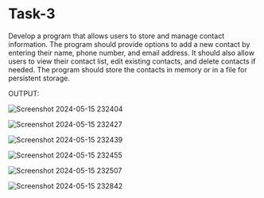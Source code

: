# Task-3
Develop a program that allows users to
store and manage contact information.
The program should provide options to
add a new contact by entering their name,
phone number, and email address. It
should also allow users to view their
contact list, edit existing contacts, and
delete contacts if needed. The program
should store the contacts in memory or in
a file for persistent storage.

OUTPUT:

![Screenshot 2024-05-15 232404](https://github.com/Vyxxhu/Task-3/assets/149455773/ae912765-55ed-4db0-9b5f-4bd3f8e714b5)

![Screenshot 2024-05-15 232427](https://github.com/Vyxxhu/Task-3/assets/149455773/f9f8a8c6-191e-4b34-844f-99dbbe4e4bd5)

![Screenshot 2024-05-15 232439](https://github.com/Vyxxhu/Task-3/assets/149455773/ea1984af-bed0-43c3-b42e-e61881b79e1a)

![Screenshot 2024-05-15 232455](https://github.com/Vyxxhu/Task-3/assets/149455773/042c602c-ef65-480c-9d83-41fd648e34bd)

![Screenshot 2024-05-15 232507](https://github.com/Vyxxhu/Task-3/assets/149455773/daa4106e-956b-430a-a313-459b196186e8)

![Screenshot 2024-05-15 232842](https://github.com/Vyxxhu/Task-3/assets/149455773/af35c9f4-f53a-49a6-b444-fb118820b46c)



